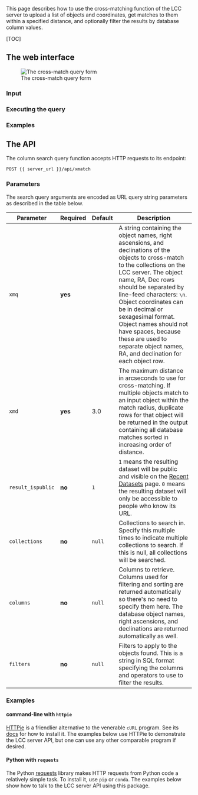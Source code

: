 This page describes how to use the cross-matching function of the LCC server to
upload a list of objects and coordinates, get matches to them within a specified
distance, and optionally filter the results by database column values.

[TOC]

## The web interface

<figure class="figure">
  <img src="/server-static/lcc-server-search-xmatch.png"
       class="figure-img img-fluid"
       alt="The cross-match query form">
  <figcaption class="figure-caption text-center">
    The cross-match query form
  </figcaption>
</figure>


### Input

### Executing the query

### Examples


## The API

The column search query function accepts HTTP requests to its endpoint:

```
POST {{ server_url }}/api/xmatch
```

### Parameters

The search query arguments are encoded as URL query string parameters as
described in the table below.

Parameter          | Required | Default | Description
------------------ | -------- | ------- | -----------
`xmq`              | **yes**  |         | A string containing the object names, right ascensions, and declinations of the objects to cross-match to the collections on the LCC server. The object name, RA, Dec rows should be separated by line-feed characters: `\n`. Object coordinates can be in decimal or sexagesimal format. Object names should not have spaces, because these are used to separate object names, RA, and declination for each object row.
`xmd`              | **yes**  | 3.0     | The maximum distance in arcseconds to use for cross-matching. If multiple objects match to an input object within the match radius, duplicate rows for that object will be returned in the output containing all database matches sorted in increasing order of distance.
`result_ispublic`  | **no**   | `1`     | `1` means the resulting dataset will be public and visible on the [Recent Datasets](/datasets) page. `0` means the resulting dataset will only be accessible to people who know its URL.
`collections`      | **no**   | `null`  | Collections to search in. Specify this multiple times to indicate multiple collections to search. If this is null, all collections will be searched.
`columns`          | **no**   | `null`  | Columns to retrieve. Columns used for filtering and sorting are returned automatically so there's no need to specify them here. The database object names, right ascensions, and declinations are returned automatically as well.
`filters`          | **no**   | `null`  | Filters to apply to the objects found. This is a string in SQL format specifying the columns and operators to use to filter the results.


### Examples

#### command-line with `httpie`

[HTTPie](https://httpie.org) is a friendlier alternative to the venerable `cURL`
program. See its [docs](https://httpie.org/doc#installation) for how to install
it. The examples below use HTTPie to demonstrate the LCC server API, but one can
use any other comparable program if desired.


#### Python with `requests`

The Python [requests](http://docs.python-requests.org/en/master/) library makes
HTTP requests from Python code a relatively simple task. To install it, use
`pip` or `conda`. The examples below show how to talk to the LCC server API
using this package.
